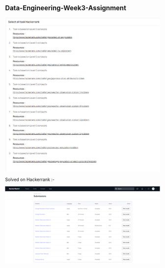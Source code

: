 ## Data-Engineering-Week3-Assignment

![questions.png](questions.png)

Solved on Hackerrank :-

![submissions.png](submissions.png)